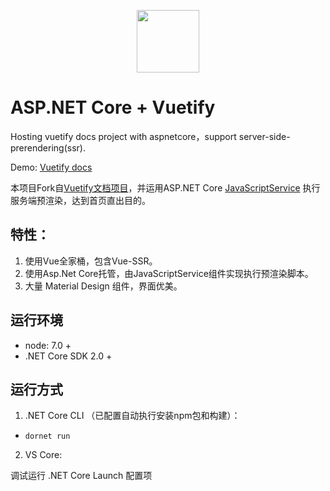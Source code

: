 <p align="center">
  <a href="https://vuetifyjs.com" target="_blank"><img width="100"src="https://vuetifyjs.com/static/doc-images/logo.svg"></a>
</p>


# ASP.NET Core + Vuetify

Hosting vuetify docs project with aspnetcore，support server-side-prerendering(ssr).

Demo: [Vuetify docs](https://vuetifyjs.com/)

本项目Fork自[Vuetify文档项目](https://github.com/vuetifyjs/docs)，并运用ASP.NET Core [JavaScriptService](https://github.com/aspnet/JavaScriptServices) 执行服务端预渲染，达到首页直出目的。

## 特性：

1. 使用Vue全家桶，包含Vue-SSR。
2. 使用Asp.Net Core托管，由JavaScriptService组件实现执行预渲染脚本。
3. 大量 Material Design 组件，界面优美。

## 运行环境

 - node: 7.0 +
 - .NET Core SDK 2.0 +

## 运行方式

1. .NET Core CLI （已配置自动执行安装npm包和构建）：
- `dornet run`

2. VS Core:

调试运行 .NET Core Launch 配置项
